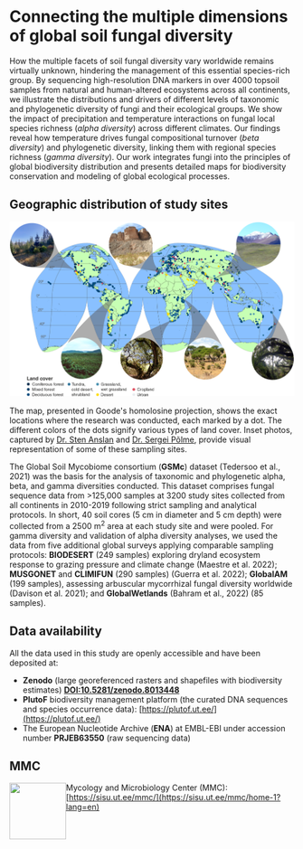# Connecting the multiple dimensions of global soil fungal diversity

How the multiple facets of soil fungal diversity vary worldwide remains virtually unknown, 
hindering the management of this essential species-rich group. 
By sequencing high-resolution DNA markers in over 4000 topsoil samples 
from natural and human-altered ecosystems across all continents, 
we illustrate the distributions and drivers of different levels of 
taxonomic and phylogenetic diversity of fungi and their ecological groups. 
We show the impact of precipitation and temperature interactions on fungal 
local species richness (_alpha diversity_) across different climates. 
Our findings reveal how temperature drives fungal compositional turnover (_beta diversity_) 
and phylogenetic diversity, linking them with regional species richness (_gamma diversity_). 
Our work integrates fungi into the principles of global biodiversity distribution 
and presents detailed maps for biodiversity conservation and modeling of global ecological processes.  

## Geographic distribution of study sites

![Sampling map](assets/Sampling_map.webp)  

The map, presented in Goode's homolosine projection, 
shows the exact locations where the research was conducted, each marked by a dot. 
The different colors of the dots signify various types of land cover. 
Inset photos, captured by 
[Dr. Sten Anslan](https://sisu.ut.ee/mmc/members?lang=en) and 
[Dr. Sergei Põlme](https://sisu.ut.ee/mmc/members?lang=en), 
provide visual representation of some of these sampling sites.  

The Global Soil Mycobiome consortium (**GSMc**) dataset (Tedersoo et al., 2021) 
was the basis for the analysis of taxonomic and phylogenetic alpha, beta, and gamma diversities conducted. 
This dataset comprises fungal sequence data from >125,000 samples at 3200 study sites 
collected from all continents in 2010-2019 following strict sampling and analytical protocols. 
In short, 40 soil cores (5 cm in diameter and 5 cm depth) were collected from a 
2500 m<sup>2</sup> area at each study site and were pooled. 
For gamma diversity and validation of alpha diversity analyses, 
we used the data from five additional global surveys applying comparable sampling protocols: 
**BIODESERT** (249 samples) exploring dryland ecosystem response to grazing pressure and climate change (Maestre et al. 2022); 
**MUSGONET** and **CLIMIFUN** (290 samples) (Guerra et al. 2022); 
**GlobalAM** (199 samples), assessing arbuscular mycorrhizal fungal diversity worldwide (Davison et al. 2021); 
and **GlobalWetlands** (Bahram et al., 2022) (85 samples).  

## Data availability

All the data used in this study are openly accessible and have been deposited at: 
- **Zenodo** (large georeferenced rasters and shapefiles with biodiversity estimates) [**DOI:10.5281/zenodo.8013448**](https://zenodo.org/record/8013448)  
- **PlutoF** biodiversity management platform (the curated DNA sequences and species occurrence data): 
  [https://plutof.ut.ee/](https://plutof.ut.ee/)  
- The European Nucleotide Archive (**ENA**) at EMBL-EBI under accession number **PRJEB63550** (raw sequencing data)  

## MMC

<img align="left" width="100" height="100" src="https://avatars.githubusercontent.com/u/84702676?s=400&u=4f1a1f58692dce82adab933bd93419971c8ac14f&v=4">

Mycology and Microbiology Center (MMC): [https://sisu.ut.ee/mmc/](https://sisu.ut.ee/mmc/home-1?lang=en)  
